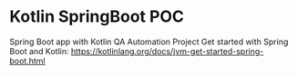 # Kotlin SpringBoot POC

Spring Boot app with Kotlin
QA Automation Project
Get started with Spring Boot and Kotlin: https://kotlinlang.org/docs/jvm-get-started-spring-boot.html
